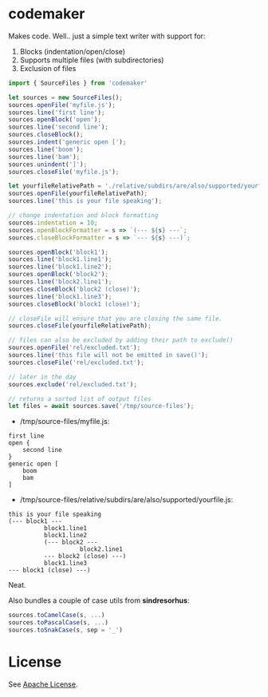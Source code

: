 # codemaker

Makes code. Well.. just a simple text writer with support for:

 1. Blocks (indentation/open/close)
 2. Supports multiple files (with subdirectories)
 3. Exclusion of files

```js
import { SourceFiles } from 'codemaker'

let sources = new SourceFiles();
sources.openFile('myfile.js');
sources.line('first line');
sources.openBlock('open');
sources.line('second line');
sources.closeBlock();
sources.indent('generic open [');
sources.line('boom');
sources.line('bam');
sources.unindent(']');
sources.closeFile('myfile.js');

let yourfileRelativePath = './relative/subdirs/are/also/supported/yourfile.js';
sources.openFile(yourfileRelativePath);
sources.line('this is your file speaking');

// change indentation and block formatting
sources.indentation = 10;
sources.openBlockFormatter = s => `(--- ${s} ---`;
sources.closeBlockFormatter = s => `--- ${s} ---)`;

sources.openBlock('block1');
sources.line('block1.line1');
sources.line('block1.line2');
sources.openBlock('block2');
sources.line('block2.line1');
sources.closeBlock('block2 (close)');
sources.line('block1.line3');
sources.closeBlock('block1 (close)');

// closeFile will ensure that you are closing the same file.
sources.closeFile(yourfileRelativePath);

// files can also be excluded by adding their path to exclude()
sources.openFile('rel/excluded.txt');
sources.line('this file will not be emitted in save()');
sources.closeFile('rel/excluded.txt');

// later in the day
sources.exclude('rel/excluded.txt');

// returns a sorted list of output files
let files = await sources.save('/tmp/source-files');
```

* /tmp/source-files/myfile.js:

```
first line
open {
    second line
}
generic open [
    boom
    bam
]
```

* /tmp/source-files/relative/subdirs/are/also/supported/yourfile.js:

```
this is your file speaking
(--- block1 ---
          block1.line1
          block1.line2
          (--- block2 ---
                    block2.line1
          --- block2 (close) ---)
          block1.line3
--- block1 (close) ---)
```

Neat.

Also bundles a couple of case utils from **sindresorhus**:

```js
sources.toCamelCase(s, ...)
sources.toPascalCase(s, ...)
sources.toSnakCase(s, sep = '_')
```

# License

See [Apache License](LICENSE).
